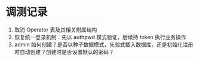 # 调测记录

1. 取消 Operator 表及其相关附属结构
2. 恢复统一登录机制：先以 authpwd 模式验证，后续持 token 执行业务操作
3. admin 如何创建？是否以种子数据模式，先验式插入数据库，还是初始化注册时自动创建？创建时是否设置默认的密码？